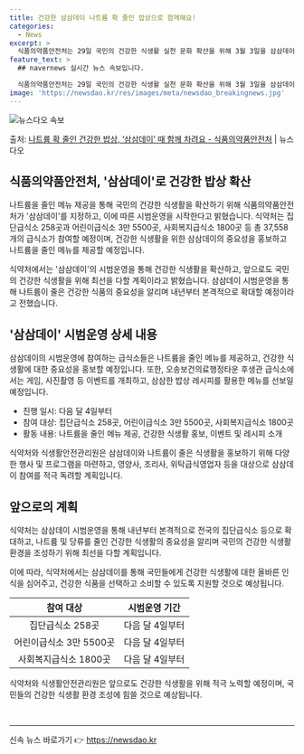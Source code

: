 ```yaml
---
title: 건강한 삼삼데이 나트륨 확 줄인 밥상으로 함께해요!
categories:
  - News
excerpt: >
  식품의약품안전처는 29일 국민의 건강한 식생활 실천 문화 확산을 위해 3월 3일을 삼삼데이로 지정하고 다음 …
feature_text: >
  ## navernews 실시간 뉴스 속보입니다.

  식품의약품안전처는 29일 국민의 건강한 식생활 실천 문화 확산을 위해 3월 3일을 삼삼데이로 지정하고 다음 …
image: 'https://newsdao.kr/res/images/meta/newsdao_breakingnews.jpg'
---
```


![뉴스다오 속보](https://newsdao.kr/res/images/meta/newsdao_breakingnews.jpg)

<p>출처: <a href="https://newsdao.kr/3260" rel="dofollow">나트륨 확 줄인 건강한 밥상, ‘삼삼데이’ 때 함께 차려요 - 식품의약품안전처</a> | 뉴스다오</p>

<h2 data-ke-size="size26">식품의약품안전처, '삼삼데이'로 건강한 밥상 확산</h2>
나트륨을 줄인 메뉴 제공을 통해 국민의 건강한 식생활을 확산하기 위해 식품의약품안전처가 '삼삼데이'를 지정하고, 이에 따른 시범운영을 시작한다고 밝혔습니다. 식약처는 집단급식소 258곳과 어린이급식소 3만 5500곳, 사회복지급식소 1800곳 등 총 37,558개의 급식소가 참여할 예정이며, 건강한 식생활을 위한 삼삼데이의 중요성을 홍보하고 나트륨을 줄인 메뉴를 제공할 예정입니다.

<p data-ke-size="size16">식약처에서는 '삼삼데이'의 시범운영을 통해 건강한 식생활을 확산하고, 앞으로도 국민의 건강한 식생활을 위해 최선을 다할 계획이라고 밝혔습니다. 삼삼데이 시범운영을 통해 나트륨이 줄은 건강한 식품의 중요성을 알리며 내년부터 본격적으로 확대할 예정이라고 전했습니다.</p>

<h2 data-ke-size="size26">'삼삼데이' 시범운영 상세 내용</h2>
삼삼데이의 시범운영에 참여하는 급식소들은 나트륨을 줄인 메뉴를 제공하고, 건강한 식생활에 대한 중요성을 홍보할 예정입니다. 또한, 오송보건의료행정타운 후생관 급식소에서는 게임, 사진촬영 등 이벤트를 개최하고, 삼삼한 밥상 레시피를 활용한 메뉴를 선보일 예정입니다.

<ul>
  <li>진행 일시: 다음 달 4일부터</li>
  <li>참여 대상: 집단급식소 258곳, 어린이급식소 3만 5500곳, 사회복지급식소 1800곳</li>
  <li>활동 내용: 나트륨을 줄인 메뉴 제공, 건강한 식생활 홍보, 이벤트 및 레시피 소개</li>
</ul>

<p data-ke-size="size16">식약처와 식생활안전관리원은 삼삼데이와 나트륨이 줄은 식생활을 홍보하기 위해 다양한 행사 및 프로그램을 마련하고, 영양사, 조리사, 위탁급식영업자 등을 대상으로 삼삼데이 참여를 적극 독려할 계획입니다.</p>

<h2 data-ke-size="size26">앞으로의 계획</h2>
식약처는 삼삼데이 시범운영을 통해 내년부터 본격적으로 전국의 집단급식소 등으로 확대하고, 나트륨 및 당류를 줄인 건강한 식생활의 중요성을 알리며 국민의 건강한 식생활 환경을 조성하기 위해 최선을 다할 계획입니다.

이에 따라, 식약처에서는 삼삼데이를 통해 국민들에게 건강한 식생활에 대한 올바른 인식을 심어주고, 건강한 식품을 선택하고 소비할 수 있도록 지원할 것으로 예상됩니다.

<table>
<thead>
<tr>
<th style="text-align: center;">참여 대상</th>
<th style="text-align: center;">시범운영 기간</th>
</tr>
</thead>
<tbody>
<tr>
<td style="text-align: center;">집단급식소 258곳</td>
<td style="text-align: center;">다음 달 4일부터</td>
</tr>
<tr>
<td style="text-align: center;">어린이급식소 3만 5500곳</td>
<td style="text-align: center;">다음 달 4일부터</td>
</tr>
<tr>
<td style="text-align: center;">사회복지급식소 1800곳</td>
<td style="text-align: center;">다음 달 4일부터</td>
</tr>
</tbody>
</table>

<p data-ke-size="size16">식약처와 식생활안전관리원은 앞으로도 건강한 식생활을 위해 적극 노력할 예정이며, 국민들의 건강한 식생활 환경 조성에 힘쓸 것으로 예상됩니다.</p>

<br>
<hr> 

신속 뉴스 바로가기 👉 <a href="https://newsdao.kr" rel="dofollow">https://newsdao.kr</a>


